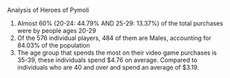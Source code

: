 Analysis of Heroes of Pymoli
1) Almost 60% (20-24: 44.79% AND 25-29: 13.37%) of the total purchases were by people ages 20-29
2) Of the 576 individual players, 484 of them are Males, accounting for 84.03% of the population
3) The age group that spends the most on their video game purchases is 35-39, these individuals spend $4.76 on average. Compared to individuals who are 40 and over and spend an average of $3.19.